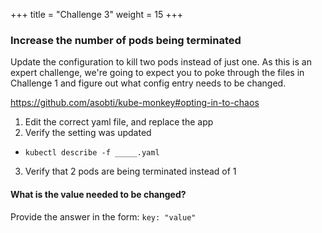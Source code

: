 +++
title = "Challenge 3"
weight = 15
+++

### Increase the number of pods being terminated

Update the configuration to kill two pods instead of just one. As this is an expert challenge, we're going to expect you to poke through the files in Challenge 1 and figure out what config entry needs to be changed.

https://github.com/asobti/kube-monkey#opting-in-to-chaos

1. Edit the correct yaml file, and replace the app
2. Verify the setting was updated
  - `kubectl describe -f _____.yaml`
3. Verify that 2 pods are being terminated instead of 1

#### What is the value needed to be changed?
Provide the answer in the form: `key: "value"`
